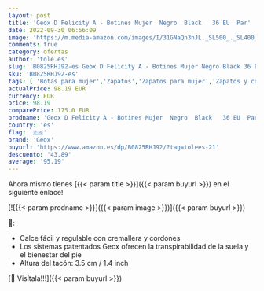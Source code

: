 ```yaml
---
layout: post
title: 'Geox D Felicity A - Botines Mujer  Negro  Black   36 EU  Par'
date: 2022-09-30 06:56:09
image: 'https://m.media-amazon.com/images/I/31GNaQn3nJL._SL500_._SL400_.jpg'
comments: true
category: ofertas
author: 'tole.es'
slug: 'B0825RHJ92-es Geox D Felicity A - Botines Mujer Negro Black 36 EU Par'
sku: 'B0825RHJ92-es'
tags: [ 'Botas para mujer','Zapatos','Zapatos para mujer','Zapatos y complementos','botines','geox','🇪🇸', ]
actualPrice: 98.19 EUR
currency: EUR
price: 98.19
comparePrice: 175.0 EUR
prodname: 'Geox D Felicity A - Botines Mujer  Negro  Black   36 EU  Par'
country: 'es'
flag: '🇪🇸'
brand: 'Geox'
buyurl: 'https://www.amazon.es/dp/B0825RHJ92/?tag=tolees-21'
descuento: '43.89'
average: '95.19'
---
```


Ahora mismo tienes [{{< param title >}}]({{< param buyurl >}}) en el siguiente enlace!

[![{{< param prodname >}}]({{< param image >}})]({{< param buyurl >}})

🔎:

- Calce fácil y regulable con cremallera y cordones
- Los sistemas patentados Geox ofrecen la transpirabilidad de la suela y el bienestar del pie
- Altura del tacón: 3.5 cm / 1.4 inch

[🛒 Visítala!!!]({{< param buyurl >}})
